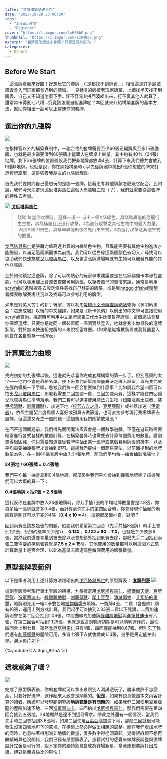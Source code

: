 ```yaml
---
title: "套牌構築基礎入門"
date: "2023-10-29 23:06:20"
tags:
  - "JerobaMTG"
  - "Beginner"
cover: "https://i.imgur.com/1xH08bF.png"
thumbnail: "https://i.imgur.com/1xH08bF.png"
excerpt: "套牌要怎麼組才會順？其實是有訣竅的。"
categories: 
  - Others
---
```

## Before We Start

「這張牌看起來好酷！好想玩它的套牌...可是都找不到牌表...」相信這是許多魔法風雲會入門玩家都會遇到的煩惱，一見鍾情的牌被老玩家嫌棄、上網找半天找不到牌表、自己又不知道怎麼下手...好不容易東拼西湊組出來，打不贏其他人就算了，還常常卡得亂七八糟...究竟該怎麼自組套牌呢？本回就來介紹構築套牌的基本方法，幫助你組出一副可以正常運作的套牌。


## 選出你的九張牌

![](https://i.imgur.com/1xH08bF.png)

在指揮官以外的構築賽制中，一副合格的套牌需要至少60張正編牌與至多15張備牌，也就是最少需要湊到60張牌才能跟人在牌桌上較量。其中約有40%（24張）地牌，剩下36張牌的位置假設我們把非地牌都放滿4張，計算下來我們總共會放到9種非地牌，也就是說，你在開始構築時可以先從牌池中挑出9張你想放的牌來打造套牌原型，這是強者我朋友的九張牌理論。

首先我們要問問自己最想玩的是哪一張牌，接著思考其他牌該怎麼跟它配合。比如說，我們今天決定玩[戈厄塔與馬仁](https://cards.scryfall.io/large/front/a/9/a9ec900f-1e31-4440-a75a-20b256734d5b.jpg)這個大恐龍吸血鬼（？），我們就需要從這張牌的特性去考量。

![](https://i.imgur.com/ywpnEJi.jpg)
**[戈厄塔與馬仁](https://cards.scryfall.io/large/front/a/9/a9ec900f-1e31-4440-a75a-20b256734d5b.jpg)**
>踐踏
>每當你攻擊時，選擇一項～
>‧派出一個X/X綠色，具踐踏異能的恐龍衍生生物，其為橫置且正進行攻擊，X為進行攻擊之其他生物中的最大力量。
>‧派出X個1/1白色，具繫命異能的吸血鬼衍生生物，X為進行攻擊之其他生物的數量。

[戈厄塔與馬仁](https://cards.scryfall.io/large/front/a/9/a9ec900f-1e31-4440-a75a-20b256734d5b.jpg)是張魔力值高達七費的白綠雙色生物，且異能需要有其他生物進攻才能觸發，以滿足這兩項需求為前提，我們可以從白綠這兩個顏色去切入，尋找可以協助我們快速施放[戈厄塔與馬仁](https://cards.scryfall.io/large/front/a/9/a9ec900f-1e31-4440-a75a-20b256734d5b.jpg)、以及當這張牌進場時就有生物可以觸發異能的其他八張牌。

至於如何鎖定這些牌，除了可以向熱心的玩家尋求建議或是在店家翻閱卡本尋找靈感，也可以善用線上資源去查閱可用牌張，以筆者自己的習慣來說，通常是利用[scryfall](https://scryfall.com/advanced)的進階搜尋去設定條件尋找自己想要的牌張，或是到[mtggoldfish](https://www.mtggoldfish.com/metagame/standard#paper)或[晴屋](https://www.hareruyamtg.com/en/deck/)看牌表瞭解賽場狀況以及找尋可以參考利用的牌型。

如果是對英文苦手的新手玩家，可以利用[繁體中文卡牌查詢網站](https://www.mtgct.com/)查詢《多明納里亞：眾志成城》以後的中文翻譯，如果是《新卡佩納》以前出的中文牌可直接使用[scryfall](https://scryfall.com/advanced)查詢。挑選時可利用中文組牌網[第三代水牛比爾](https://buffalobill.idv.tw/)暫存牌張，這個網站會幫你保留選牌，只要你是從同一個裝置同一個瀏覽器登入，他就會秀出你最後的選牌狀態，對於無法快速組完牌的人來說相當方便。（如果是從複數裝置或瀏覽器登入則會在各自暫存一份牌表）


## 計算魔法力曲線

![](https://i.imgur.com/jLVJtOp.png)

找完初始的九張牌以後，這邊就先恭喜你完成套牌構築的第一步了。但別高興的太早——他們不會是最終名單，接下來我們要舉辦擂臺賽決定誰去誰留。首先我們要在腦內模擬一下手順，思考我們每一回合想要做到什麼事？比如說我希望四回可以拍出[戈厄塔與馬仁](https://cards.scryfall.io/large/front/a/9/a9ec900f-1e31-4440-a75a-20b256734d5b.jpg)，那麼我需要二回加速一費，三回加速兩費，這樣才能在四回讓[戈厄塔與馬仁](https://cards.scryfall.io/large/front/a/9/a9ec900f-1e31-4440-a75a-20b256734d5b.jpg)準時落地。我們二費可以選擇使用魔法力生物（如[羅堰黑土語者](https://cards.scryfall.io/large/front/b/d/bd5611db-82dd-464d-8b03-70d7619dcefe.jpg)、[裝甲噬渣獸](https://cards.scryfall.io/large/front/6/1/61e220d0-38c9-4584-940b-8a9e983ecfe7.jpg)、[刺藤傭獸](https://cards.scryfall.io/large/front/4/7/475d7e9a-759d-4523-a5cd-2a6e0d1b14ea.jpg)）、加速下地（[梓莎八方之旅](https://cards.scryfall.io/large/front/e/8/e8a51d2a-1582-4bad-995c-e7fe9f810149.jpg)、[豆莖亞龍](https://cards.scryfall.io/large/front/1/9/19f20c0a-22be-4a9c-96ce-4047f7a2d424.jpg)）或神器加速（[伊雷岩](https://cards.scryfall.io/large/front/8/0/8051c5ec-54a6-45a8-8945-fb93c5feaa39.jpg)），依照主題契合度與個人喜好或預算去做篩選，也可直接參考現行賽場牌表去選擇，但這邊又產生一個問題—這個費用我們應該放幾張？

在回答這個問題前，我們得先闡明魔法風雲會是一個數學遊戲。不僅在遊玩時需要經常進行各式各樣的數值計算，在構築套牌時也需要去計算每個費用的數量。請別想得很困難，你只需要知道要從套牌中抽出某一張牌或某個費用牌張的機率，以及平均需要抽幾張牌才會抽到即可。這邊我們提供一個簡易算法，以前面提到的地牌數量為例，在一副60張套牌中放入24張地牌，那我們平均每一抽會抽到幾張地？

**24張地 / 60張牌 = 0.4張地**

我們平均每一抽會拿到0.4張地牌，那麼起手我們平均會抽到幾張地牌呢？這邊我們可以大概的算一下：

**0.4張地牌 x 抽7張 = 2.8張地**

這代表你在套牌中放入24張地牌時，你起手抽7張的平均地牌數量會是2.8張，你每多抽一張牌就會多0.4張，而計算到你先手的第四回合時，你會發現你抽起的地牌數是剛好可以下完的4張（**0.4 x 10 = 4**）。這聽起來很神奇，對吧？

回到兩費應該放幾張的問題，假設我們希望第二回合（先手共抽8張牌）時手上會抽到1張，抽到的機率至少是**⅛ = 0.125** ，**0.125 x 60 = 7.5**，也就是至少要放8張。當然我們還要考量到被去除以及會想額外抽到低費去除，那麼先手二回抽到兩張二費需要的構築張數就是**7.5 x 2 = 15**張。其他費用的數量都可以用這個方式來計算數量上是否合理，以此為基準去篩選調整每個費用的牌張數量。


## 原型套牌表範例

以下是筆者利用上述計算方法堆砌出的[戈厄塔與馬仁](https://cards.scryfall.io/large/front/a/9/a9ec900f-1e31-4440-a75a-20b256734d5b.jpg)的原型牌表：
**[套牌列表](https://www.mtggoldfish.com/deck/5934053#paper)**
![](https://i.imgur.com/zqANFFl.png)

這副套牌參考現行領土套牌的架構，九張牌選用[戈厄塔與馬仁](https://cards.scryfall.io/large/front/a/9/a9ec900f-1e31-4440-a75a-20b256734d5b.jpg)、[鋼鐵熾天使](https://cards.scryfall.io/large/front/1/b/1b6ef5f5-4058-4f89-a573-9e2da87a9f2e.jpg)、[豆莖亞龍](https://cards.scryfall.io/large/front/1/9/19f20c0a-22be-4a9c-96ce-4047f7a2d424.jpg)、[進軍贊迪卡](https://cards.scryfall.io/large/front/8/f/8fed056f-a8f5-41ec-a7d2-a80a238872d1.jpg)、[綠雕跺地獸](https://cards.scryfall.io/large/front/4/c/4cc2d984-d7e1-47c8-bc88-a9a6977dea48.jpg)、[刺藤傭獸](https://cards.scryfall.io/large/front/4/7/475d7e9a-759d-4523-a5cd-2a6e0d1b14ea.jpg)、[爬上豆莖](https://cards.scryfall.io/large/front/2/d/2d5e991f-23b2-4db0-a452-7755125b1fd2.jpg)、[消滅邪物](https://cards.scryfall.io/large/front/4/f/4f7862ef-2c8d-4d28-9e50-7cc41861f245.jpg)、[艾紫培的重擊](https://cards.scryfall.io/large/front/f/0/f03a480f-de67-4611-9db7-c0c3d020f597.jpg)，地牌則先用一組C卡雙色地[植物廣場](https://cards.scryfall.io/large/front/9/7/9745ec4d-0bcd-4b4c-9bf8-0344882f8d85.jpg)去填補。一費牌4張，二費（含歷險）牌有16張，運用上列方式計算，我們起手可以抽到2.33張二費以下咒語，二費加速牌則會在第二回合抽到1.06張。中間曲線的加速牌[綠雕跺地獸](https://cards.scryfall.io/large/front/4/c/4cc2d984-d7e1-47c8-bc88-a9a6977dea48.jpg)與[進軍贊迪卡](https://cards.scryfall.io/large/front/8/f/8fed056f-a8f5-41ec-a7d2-a80a238872d1.jpg)有八張，在第三回合可抽到1.125張，也就是說這副套牌初期是可以順利運作的，最快四回合上到七費。雖然[戈厄塔與馬仁](https://cards.scryfall.io/large/front/a/9/a9ec900f-1e31-4440-a75a-20b256734d5b.jpg)只有4張，四回僅能抽到0.67張，但別忘了我們還有[刺藤傭獸](https://cards.scryfall.io/large/front/4/7/475d7e9a-759d-4523-a5cd-2a6e0d1b14ea.jpg)的歷險可用，多濾七張下去就會變成1.13張，幾乎是篤定能拍出來。演示影片如下：

{%youtube C2J3qm_8GaA %}


## 這樣就夠了嗎？

![](https://i.imgur.com/dceueEY.png)

完成了原型牌表後，你的套牌就可以拿出來跟別人測試遊玩了，勝率或許不怎麼高，只要好好洗牌，運作起來大致會是順暢的。**但是**，如果有認真依照本文內容計算的讀者，應該可以發現範例套牌**地牌數量是有問題的**。如果我們二回使用[豆莖亞龍](https://cards.scryfall.io/large/front/1/9/19f20c0a-22be-4a9c-96ce-4047f7a2d424.jpg)的歷險加速下地、三回[進軍贊迪卡](https://cards.scryfall.io/large/front/8/f/8fed056f-a8f5-41ec-a7d2-a80a238872d1.jpg)、四回拍出[戈厄塔與馬仁](https://cards.scryfall.io/large/front/a/9/a9ec900f-1e31-4440-a75a-20b256734d5b.jpg)，那我們需要在第四回合抽到五張地，24地顯然是達不到這個需求。除此之外還有一個情況，當我們先手時三回會抽到3.6張地，如果二回使用[豆莖亞龍](https://cards.scryfall.io/large/front/1/9/19f20c0a-22be-4a9c-96ce-4047f7a2d424.jpg)加速下地，那麼三回就很可能發生沒第四張地可下的窘境，在構築上勢必得做出相應的調整。而在我們增加地牌的同時，也意味著得削減非地牌的數量，很多數字得從頭算起。覺得很麻煩不想再繼續細算也沒關係，我們已經有原型牌表了，憑藉試打的感覺來做牌表調整與備牌設計完全是可行的，說不定你的獨特創意會成為賽場新星，拿著原創套牌打出成績，絕對是無與倫比的爽快！
